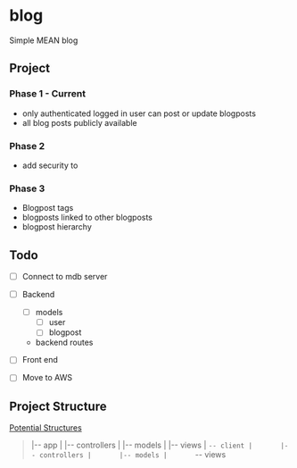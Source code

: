 # blog
Simple MEAN blog

## Project

### Phase 1 - Current
* only authenticated logged in user can post or update blogposts
* all blog posts publicly available

### Phase 2 
* add security to 

### Phase 3
* Blogpost tags
* blogposts linked to other blogposts
* blogpost hierarchy


## Todo
- [ ] Connect to mdb server
- [ ] Backend
    * [ ] models
        * [ ] user
        * [ ] blogpost
    * backend routes
- [ ] Front end 
- [ ] Move to AWS



## Project Structure
[Potential Structures](https://gist.github.com/lancejpollard/1398757)

>|-- app
>|   |-- controllers
>|   |-- models
>|   |-- views
>|   `-- client
>|       |-- controllers
>|       |-- models
>|       `-- views




